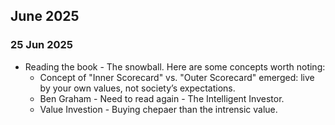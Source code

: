 ## June 2025

### 25 Jun 2025
- Reading the book - The snowball. Here are some concepts worth noting:
  - Concept of "Inner Scorecard" vs. "Outer Scorecard" emerged: live by your own values, not society’s expectations.
  - Ben Graham - Need to read again - The Intelligent Investor.
  - Value Investion - Buying chepaer than the intrensic value.
